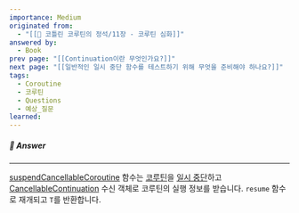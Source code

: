 ```yaml
---
importance: Medium
originated from:
  - "[[📘 코틀린 코루틴의 정석/11장 - 코루틴 심화]]"
answered by:
  - Book
prev page: "[[Continuation이란 무엇인가요?]]"
next page: "[[일반적인 일시 중단 함수를 테스트하기 위해 무엇을 준비해야 하나요?]]"
tags:
  - Coroutine
  - 코루틴
  - Questions
  - 예상_질문
learned:
---
```

##### 💬 Answer
---
[suspendCancellableCoroutine](suspendCancellableCoroutine.md) 함수는 [코루틴](코루틴.md)을 [일시 중단](일시%20중단.md)하고 [CancellableContinuation](CancellableContinuation.md) 수신 객체로 코루틴의 실행 정보를 받습니다.
`resume` 함수로 재개되고 `T`를 반환합니다.
